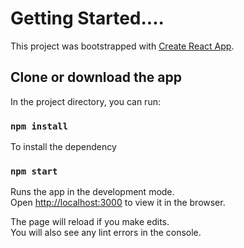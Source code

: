 # Getting Started....

This project was bootstrapped with [Create React App](https://github.com/facebook/create-react-app).

## Clone or download the app

In the project directory, you can run:

### `npm install`
To install the dependency

### `npm start`
Runs the app in the development mode.\
Open [http://localhost:3000](http://localhost:3000) to view it in the browser.

The page will reload if you make edits.\
You will also see any lint errors in the console.

